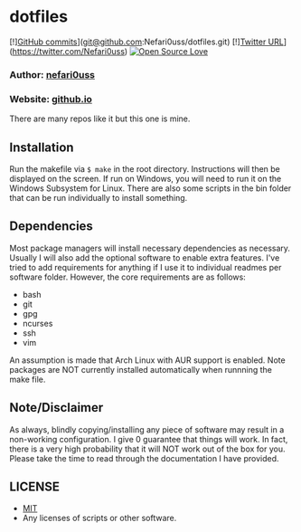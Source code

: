 # dotfiles

[!][GitHub commits](https://img.shields.io/github/commits-since/SubtitleEdit/subtitleedit/3.4.7.svg)](git@github.com:Nefari0uss/dotfiles.git)
[!][Twitter URL](https://img.shields.io/twitter/url/http/shields.io.svg?style=social&style=flat-square)](https://twitter.com/Nefari0uss)
[![Open Source Love](https://badges.frapsoft.com/os/mit/mit.svg?v=102)](https://github.com/ellerbrock/open-source-badge/)

### Author: [nefari0uss](https://www.github.com/nefari0uss)

### Website: [github.io](https://nefari0uss.github.io/dotfiles)

There are many repos like it but this one is mine. 

## Installation
Run the makefile via `$ make` in the root directory. Instructions will then be displayed on the screen. If run on Windows, you will need to run it on the Windows Subsystem for Linux. There are also some scripts in the bin folder that can be run individually to install something. 

## Dependencies
Most package managers will install necessary dependencies as necessary. Usually I will also add the optional software to enable extra features. I've tried to add requirements for anything if I use it to individual readmes per software folder. However, the core requirements are as follows:

- bash
- git 
- gpg
- ncurses 
- ssh
- vim

An assumption is made that Arch Linux with AUR support is enabled. Note packages are NOT currently installed automatically when runnning the make file.

## Note/Disclaimer
As always, blindly copying/installing any piece of software may result in a non-working configuration. I give 0 guarantee that things will work. In fact, there is a very high probability that it will NOT work out of the box for you. Please take the time to read through the documentation I have provided. 

## LICENSE
* [MIT](https://raw.githubusercontent.com/Nefari0uss/dotfiles/master/LICENSE)
* Any licenses of scripts or other software. 

